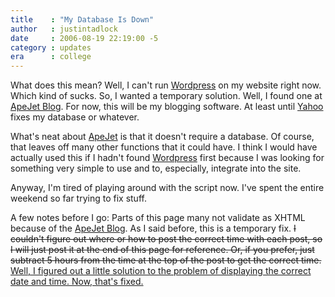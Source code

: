 ```yaml
---
title    : "My Database Is Down"
author   : justintadlock
date     : 2006-08-19 22:19:00 -5
category : updates
era      : college
---
```


What does this mean?  Well, I can't run <a href="http://wordpress.org" title="Wordpress Website" rel="external"> Wordpress</a> on my website right now.  Which kind of sucks.  So, I wanted a temporary solution.  Well, I found one at <a href="http://www.apejet.org/sites/apejetblog" title="ApeJet Blog" rel="external"> ApeJet Blog</a>.  For now, this will be my blogging software.  At least until <a href="http://www.yahoo.com" title="Yahoo's Website" rel="external"> Yahoo</a> fixes my database or whatever.

What's neat about <a href="http://www.apejet.org/sites/apejetblog" title="ApeJet Blog" rel="external"> ApeJet</a> is that it doesn't require a database.  Of course, that leaves off many other functions that it could have.  I think I would have actually used this if I hadn't found <a href="http://wordpress.org" title="Wordpress Website" rel="external"> Wordpress</a> first because I was looking for something very simple to use and to, especially, integrate into the site.

Anyway, I'm tired of playing around with the script now.  I've spent the entire weekend so far trying to fix stuff.

A few notes before I go:
Parts of this page many not validate as XHTML because of the <a href="http://www.apejet.org/sites/apejetblog" title="ApeJet Blog" rel="external"> ApeJet Blog</a>.  As I said before, this is a temporary fix.
<del>I couldn't figure out where or how to post the correct time with each post, so I will just post it at the end of this page for reference.  Or, if you prefer, just subtract 5 hours from the time at the top of the post to get the correct time.</del><ins> Well, I figured out a little solution to the problem of displaying the correct date and time.  Now, that's fixed.</ins>
